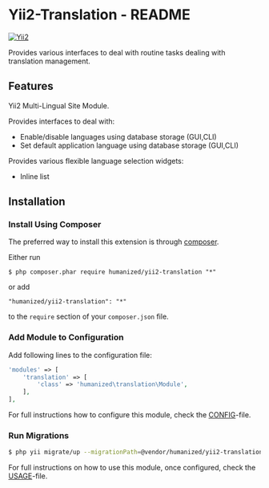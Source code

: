 # Yii2-Translation - README
[![Yii2](https://img.shields.io/badge/Powered_by-Yii_Framework-green.svg?style=flat)](http://www.yiiframework.com/)

Provides various interfaces to deal with routine tasks dealing with translation management.


## Features

 Yii2 Multi-Lingual Site Module.
 
 Provides interfaces to deal with: 
 * Enable/disable languages using database storage (GUI,CLI)
 * Set default application language using database storage (GUI,CLI)
 
 Provides various flexible language selection widgets:
 * Inline list 


## Installation

### Install Using Composer

The preferred way to install this extension is through [composer](http://getcomposer.org/download/).

Either run

```
$ php composer.phar require humanized/yii2-translation "*"
```

or add

```
"humanized/yii2-translation": "*"
```

to the ```require``` section of your `composer.json` file.


### Add Module to Configuration

Add following lines to the configuration file:

```php
'modules' => [
    'translation' => [
        'class' => 'humanized\translation\Module',
    ],
],
```

For full instructions how to configure this module, check the [CONFIG](CONFIG.md)-file.

### Run Migrations 

```bash
$ php yii migrate/up --migrationPath=@vendor/humanized/yii2-translation/migrations
```

For full instructions on how to use this module, once configured, check the [USAGE](USAGE.md)-file.